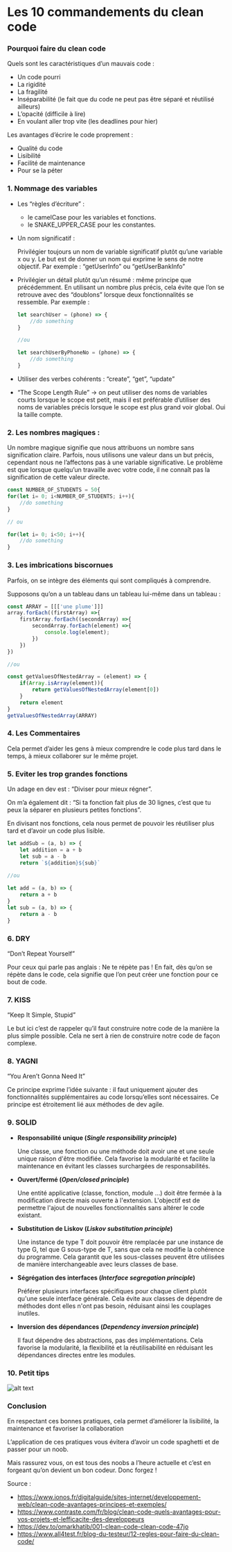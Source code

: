 # Les 10 commandements du clean code

### Pourquoi faire du clean code

Quels sont les caractéristiques d’un mauvais code : 

- Un code pourri
- La rigidité
- La fragilité
- Inséparabilité (le fait que du code ne peut pas être séparé et réutilisé ailleurs)
- L’opacité (difficile à lire)
- En voulant aller trop vite (les deadlines pour hier)

Les avantages d’écrire le code proprement :

- Qualité du code
- Lisibilité
- Facilité de maintenance
- Pour se la péter

### 1. Nommage des variables

- Les “règles d’écriture” :
    - le camelCase pour les variables et fonctions.
    - le SNAKE_UPPER_CASE pour les constantes.
- Un nom significatif :
    
    Privilégier toujours un nom de variable significatif plutôt qu’une variable x ou y. Le but est de donner un nom qui exprime le sens de notre objectif. Par exemple : “getUserInfo” ou “getUserBankInfo”
    
- Privilégier un détail plutôt qu’un résumé : même principe que précédemment. En utilisant un nombre plus précis, cela évite que l’on se retrouve avec des “doublons” lorsque deux fonctionnalités se ressemble. Par exemple :
    
    ```jsx
    let searchUser = (phone) => {
    	//do something
    }
    
    //ou 
    
    let searchUserByPhoneNo = (phone) => {
    	//do something
    }
    ```
    
- Utiliser des verbes cohérents : “create”, “get”, “update”
- “The Scope Length Rule” → on peut utiliser des noms de variables courts lorsque le scope est petit, mais il est préférable d’utiliser des noms de variables précis lorsque le scope est plus grand voir global. Oui la taille compte.

### 2. Les nombres magiques :

Un nombre magique signifie que nous attribuons un nombre sans signification claire. Parfois, nous utilisons une valeur dans un but précis, cependant nous ne l’affectons pas à une variable significative. Le problème est que lorsque quelqu’un travaille avec votre code, il ne connaît pas la signification de cette valeur directe.

```jsx
const NUMBER_OF_STUDENTS = 50{
for(let i= 0; i<NUMBER_OF_STUDENTS; i++){
	//do something
}

// ou 

for(let i= 0; i<50; i++){
	//do something
}
```

### 3. Les imbrications biscornues

Parfois, on se intègre des éléments qui sont compliqués à comprendre. 

Supposons qu’on a un tableau dans un tableau lui-même dans un tableau :

```jsx
const ARRAY = [[['une plume']]]
array.forEach((firstArray) =>{
	firstArray.forEach((secondArray) =>{
		secondArray.forEach(element) =>{
			console.log(element);
		})
	})
})

//ou

const getValuesOfNestedArray = (element) => {
	if(Array.isArray(element)){
		return getValuesOfNestedArray(element[0])
	}
	return element
}
getValuesOfNestedArray(ARRAY)
```

### 4. Les Commentaires

Cela permet d’aider les gens à mieux comprendre le code plus tard dans le temps, à mieux collaborer sur le même projet. 

### 5. Eviter les trop grandes fonctions

Un adage en dev est : “Diviser pour mieux régner”. 

On m’a également dit : “Si ta fonction fait plus de 30 lignes, c’est que tu peux la séparer en plusieurs petites fonctions”. 

En divisant nos fonctions, cela nous permet de pouvoir les réutiliser plus tard et d’avoir un code plus lisible.

```jsx
let addSub = (a, b) => {
	let addition = a + b
	let sub = a - b
	return `${addition}${sub}`
	
//ou

let add = (a, b) => {
	return a + b
}
let sub = (a, b) => {
	return a - b
}
```

### 6. DRY

“Don’t Repeat Yourself”

Pour ceux qui parle pas anglais : Ne te répète pas ! En fait, dès qu’on se répète dans le code, cela signifie que l’on peut créer une fonction pour ce bout de code. 

### 7. KISS

“Keep It Simple, Stupid”

Le but ici c’est de rappeler qu’il faut construire notre code de la manière la plus simple possible. Cela ne sert à rien de construire notre code de façon complexe. 

### 8. YAGNI

“You Aren’t Gonna Need It”

Ce principe exprime l’idée suivante : il faut uniquement ajouter des fonctionnalités supplémentaires au code lorsqu’elles sont nécessaires. Ce principe est étroitement lié aux méthodes de dev agile. 

### 9. SOLID

- **Responsabilité unique (*Single responsibility principle*)**
    
    Une classe, une fonction ou une méthode doit avoir une et une seule unique raison d'être modifiée. Cela favorise la modularité et facilite la maintenance en évitant les classes surchargées de responsabilités.
    
- **Ouvert/fermé (*Open/closed principle*)**
    
    Une entité applicative (classe, fonction, module ...) doit être fermée à la modification directe mais ouverte à l'extension. L'objectif est de permettre l'ajout de nouvelles fonctionnalités sans altérer le code existant.
    
- **Substitution de Liskov (*Liskov substitution principle*)**
    
    Une instance de type T doit pouvoir être remplacée par une instance de type G, tel que G sous-type de T, sans que cela ne modifie la cohérence du programme. Cela garantit que les sous-classes peuvent être utilisées de manière interchangeable avec leurs classes de base.
    
- **Ségrégation des interfaces (*Interface segregation principle*)**
    
    Préférer plusieurs interfaces spécifiques pour chaque client plutôt qu'une seule interface générale. Cela évite aux classes de dépendre de méthodes dont elles n'ont pas besoin, réduisant ainsi les couplages inutiles.
    
- **Inversion des dépendances (*Dependency inversion principle*)**
    
    Il faut dépendre des abstractions, pas des implémentations. Cela favorise la modularité, la flexibilité et la réutilisabilité en réduisant les dépendances directes entre les modules.
    

### 10. Petit tips

![alt text](image.png)

### Conclusion

En respectant ces bonnes pratiques, cela permet d’améliorer la lisibilité, la maintenance et favoriser la collaboration

L’application de ces pratiques vous évitera d’avoir un code spaghetti et de passer pour un noob. 

Mais rassurez vous, on est tous des noobs a l’heure actuelle et c’est en forgeant qu’on devient un bon codeur. Donc forgez !

Source : 

- https://www.ionos.fr/digitalguide/sites-internet/developpement-web/clean-code-avantages-principes-et-exemples/
- https://www.contraste.com/fr/blog/clean-code-quels-avantages-pour-vos-projets-et-lefficacite-des-developpeurs
- https://dev.to/omarkhatib/001-clean-code-clean-code-47jo
- https://www.all4test.fr/blog-du-testeur/12-regles-pour-faire-du-clean-code/